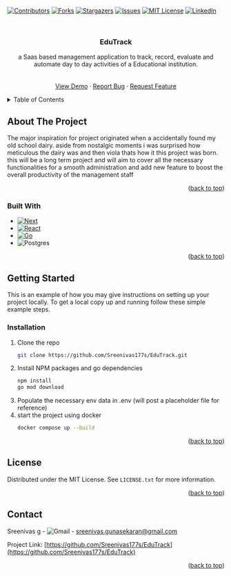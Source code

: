 <!-- Improved compatibility of back to top link: See: https://github.com/othneildrew/Best-README-Template/pull/73 -->
<a id="readme-top"></a>
<!--
*** Thanks for checking out the Best-README-Template. If you have a suggestion
*** that would make this better, please fork the repo and create a pull request
*** or simply open an issue with the tag "enhancement".
*** Don't forget to give the project a star!
*** Thanks again! Now go create something AMAZING! :D
-->



<!-- PROJECT SHIELDS -->
<!--
*** I'm using markdown "reference style" links for readability.
*** Reference links are enclosed in brackets [ ] instead of parentheses ( ).
*** See the bottom of this document for the declaration of the reference variables
*** for contributors-url, forks-url, etc. This is an optional, concise syntax you may use.
*** https://www.markdownguide.org/basic-syntax/#reference-style-links
-->
[![Contributors][contributors-shield]][contributors-url]
[![Forks][forks-shield]][forks-url]
[![Stargazers][stars-shield]][stars-url]
[![Issues][issues-shield]][issues-url]
[![MIT License][license-shield]][license-url]
[![LinkedIn][linkedin-shield]][linkedin-url]



<!-- PROJECT LOGO -->
<br />
<div align="center">
  <a href="https://github.com/Sreenivas177s/EduTrack">
<!--     <img src="images/logo.png" alt="Logo" width="80" height="80"> -->
  </a>

<h3 align="center">EduTrack</h3>

  <p align="center">
    a Saas based management application to track, record, evaluate and automate day to day activities of a Educational institution.
    <br />
<!--     <a href="https://github.com/Sreenivas177s/EduTrack"><strong>Explore the docs »</strong></a> -->
    <br />
    <br />
    <a href="https://github.com/Sreenivas177s/EduTrack">View Demo</a>
    ·
    <a href="https://github.com/Sreenivas177s/EduTrack/issues/new?labels=bug&template=bug-report---.md">Report Bug</a>
    ·
    <a href="https://github.com/Sreenivas177s/EduTrack/issues/new?labels=enhancement&template=feature-request---.md">Request Feature</a>
  </p>
</div>



<!-- TABLE OF CONTENTS -->
<details>
  <summary>Table of Contents</summary>
  <ol>
    <li>
      <a href="#about-the-project">About The Project</a>
      <ul>
        <li><a href="#built-with">Built With</a></li>
      </ul>
    </li>
    <li>
      <a href="#getting-started">Getting Started</a>
      <ul>
        <li><a href="#installation">Installation</a></li>
      </ul>
    </li>
<!--     <li><a href="#usage">Usage</a></li> -->
<!--     <li><a href="#roadmap">Roadmap</a></li> -->
   <!-- <li><a href="#contributing">Contributing</a></li> -->
    <li><a href="#license">License</a></li>
    <li><a href="#contact">Contact</a></li>
   <!-- <li><a href="#acknowledgments">Acknowledgments</a></li> -->
  </ol>
</details>



<!-- ABOUT THE PROJECT -->
## About The Project

<!--[![Product Name Screen Shot][product-screenshot]](https://example.com) -->

The major inspiration for project originated when a accidentally found my old school dairy. aside from nostalgic moments i was surprised how meticulous the dairy was and then viola thats how it this project was born. this will be a long term project and will aim to cover all the necessary
functionalities for a smooth administration and add new feature to boost the overall productivity of the management staff
<p align="right">(<a href="#readme-top">back to top</a>)</p>



### Built With

* [![Next][Next.js]][Next-url]
* [![React][React.js]][React-url]
* [![Go][Go]][go-url]
* ![[Postgres][Postgres]][pgsql-url]
<!--* [![Vue][Vue.js]][Vue-url] -->
<!--* [![Angular][Angular.io]][Angular-url] -->
<!--* [![Svelte][Svelte.dev]][Svelte-url] -->
<!--* [![Laravel][Laravel.com]][Laravel-url] -->
<!--* [![Bootstrap][Bootstrap.com]][Bootstrap-url] -->
<!-- * [![JQuery][JQuery.com]][JQuery-url] -->

<p align="right">(<a href="#readme-top">back to top</a>)</p>



<!-- GETTING STARTED -->
## Getting Started

This is an example of how you may give instructions on setting up your project locally.
To get a local copy up and running follow these simple example steps.

### Installation

1. Clone the repo
   ```sh
   git clone https://github.com/Sreenivas177s/EduTrack.git
   ```
2. Install NPM packages and go dependencies
   ```sh
   npm install
   go mod download
   ```
3. Populate the necessary env data in .env (will post a placeholder file for reference)
4. start the project using docker
   ```sh
   docker compose up --build
   ```

<p align="right">(<a href="#readme-top">back to top</a>)</p>



<!-- USAGE EXAMPLES -->
<!--## Usage

Use this space to show useful examples of how a project can be used. Additional screenshots, code examples and demos work well in this space. You may also link to more resources.

_For more examples, please refer to the [Documentation](https://example.com)_ 

<p align="right">(<a href="#readme-top">back to top</a>)</p> -->



<!-- ROADMAP -->
<!--## Roadmap

- [ ] Feature 1
- [ ] Feature 2
- [ ] Feature 3
    - [ ] Nested Feature

See the [open issues](https://github.com/Sreenivas177s/EduTrack/issues) for a full list of proposed features (and known issues).

<p align="right">(<a href="#readme-top">back to top</a>)</p> -->



<!-- CONTRIBUTING -->
<!--## Contributing

Contributions are what make the open source community such an amazing place to learn, inspire, and create. Any contributions you make are **greatly appreciated**.

If you have a suggestion that would make this better, please fork the repo and create a pull request. You can also simply open an issue with the tag "enhancement".
Don't forget to give the project a star! Thanks again!

1. Fork the Project
2. Create your Feature Branch (`git checkout -b feature/AmazingFeature`)
3. Commit your Changes (`git commit -m 'Add some AmazingFeature'`)
4. Push to the Branch (`git push origin feature/AmazingFeature`)
5. Open a Pull Request

<p align="right">(<a href="#readme-top">back to top</a>)</p>

### Top contributors:

<a href="https://github.com/Sreenivas177s/EduTrack/graphs/contributors">
  <img src="https://contrib.rocks/image?repo=Sreenivas177s/EduTrack" alt="contrib.rocks image" />
</a>-->



<!-- LICENSE -->
## License

Distributed under the MIT License. See `LICENSE.txt` for more information.

<p align="right">(<a href="#readme-top">back to top</a>)</p>



<!-- CONTACT -->
## Contact

Sreenivas g - ![Gmail](https://img.shields.io/badge/Gmail-D14836?style=for-the-badge&logo=gmail&logoColor=white) - sreenivas.gunasekaran@gmail.com

Project Link: [https://github.com/Sreenivas177s/EduTrack](https://github.com/Sreenivas177s/EduTrack)

<p align="right">(<a href="#readme-top">back to top</a>)</p>



<!-- ACKNOWLEDGMENTS -->
<!--## Acknowledgments

* []()
* []()
* []()

<p align="right">(<a href="#readme-top">back to top</a>)</p> -->



<!-- MARKDOWN LINKS & IMAGES -->
<!-- https://www.markdownguide.org/basic-syntax/#reference-style-links -->
[go]: https://img.shields.io/badge/go-%2300ADD8.svg?style=for-the-badge&logo=go&logoColor=white
[go-url]:https://go.dev/
[Postgres]:https://www.postgresql.org/docs/
[pgsql-url]: https://img.shields.io/badge/postgres-%23316192.svg?style=for-the-badge&logo=postgresql&logoColor=white
[contributors-shield]: https://img.shields.io/github/contributors/Sreenivas177s/EduTrack.svg?style=for-the-badge
[contributors-url]: https://github.com/Sreenivas177s/EduTrack/graphs/contributors
[forks-shield]: https://img.shields.io/github/forks/Sreenivas177s/EduTrack.svg?style=for-the-badge
[forks-url]: https://github.com/Sreenivas177s/EduTrack/network/members
[stars-shield]: https://img.shields.io/github/stars/Sreenivas177s/EduTrack.svg?style=for-the-badge
[stars-url]: https://github.com/Sreenivas177s/EduTrack/stargazers
[issues-shield]: https://img.shields.io/github/issues/Sreenivas177s/EduTrack.svg?style=for-the-badge
[issues-url]: https://github.com/Sreenivas177s/EduTrack/issues
[license-shield]: https://img.shields.io/github/license/Sreenivas177s/EduTrack.svg?style=for-the-badge
[license-url]: https://github.com/Sreenivas177s/EduTrack/blob/master/LICENSE.txt
[linkedin-shield]: https://img.shields.io/badge/-LinkedIn-black.svg?style=for-the-badge&logo=linkedin&colorB=555
[linkedin-url]: https://linkedin.com/in/linkedin_username
[product-screenshot]: images/screenshot.png
[Next.js]: https://img.shields.io/badge/next.js-000000?style=for-the-badge&logo=nextdotjs&logoColor=white
[Next-url]: https://nextjs.org/
[React.js]: https://img.shields.io/badge/React-20232A?style=for-the-badge&logo=react&logoColor=61DAFB
[React-url]: https://reactjs.org/
[Vue.js]: https://img.shields.io/badge/Vue.js-35495E?style=for-the-badge&logo=vuedotjs&logoColor=4FC08D
[Vue-url]: https://vuejs.org/
[Angular.io]: https://img.shields.io/badge/Angular-DD0031?style=for-the-badge&logo=angular&logoColor=white
[Angular-url]: https://angular.io/
[Svelte.dev]: https://img.shields.io/badge/Svelte-4A4A55?style=for-the-badge&logo=svelte&logoColor=FF3E00
[Svelte-url]: https://svelte.dev/
[Laravel.com]: https://img.shields.io/badge/Laravel-FF2D20?style=for-the-badge&logo=laravel&logoColor=white
[Laravel-url]: https://laravel.com
[Bootstrap.com]: https://img.shields.io/badge/Bootstrap-563D7C?style=for-the-badge&logo=bootstrap&logoColor=white
[Bootstrap-url]: https://getbootstrap.com
[JQuery.com]: https://img.shields.io/badge/jQuery-0769AD?style=for-the-badge&logo=jquery&logoColor=white
[JQuery-url]: https://jquery.com 
